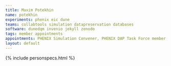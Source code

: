 ```yaml
---
title: Maxim Potekhin
name: potekhin
experiments: phenix eic dune
teams: collabtools simulation datapreservation databases
software: dunedqm invenio jekyll zenodo
tags: member appointments
appointments: PHENIX Simulation Convener, PHENIX DAP Task Force member
layout: default
---
```


{% include personspecs.html %}
